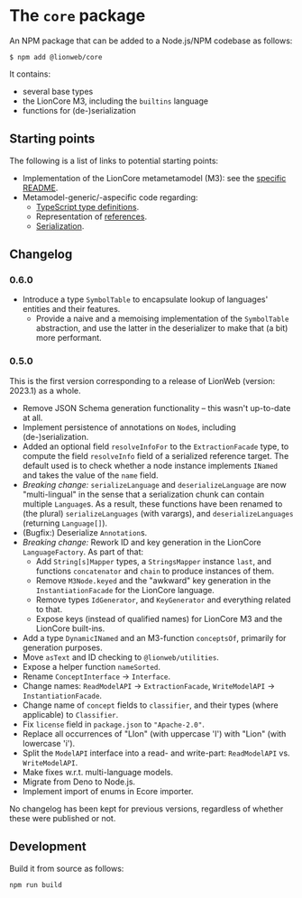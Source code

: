 # The `core` package

An NPM package that can be added to a Node.js/NPM codebase as follows:

```shell
$ npm add @lionweb/core
```
It contains:

* several base types
* the LionCore M3, including the `builtins` language
* functions for (de-)serialization


## Starting points

The following is a list of links to potential starting points:

* Implementation of the LionCore metametamodel (M3): see the [specific README](src/m3/README.md).
* Metamodel-generic/-aspecific code regarding:
  * [TypeScript type definitions](src/types.ts).
  * Representation of [references](src/references.ts).
  * [Serialization](src/serialization.ts).


## Changelog

### 0.6.0

* Introduce a type `SymbolTable` to encapsulate lookup of languages' entities and their features.
  * Provide a naive and a memoising implementation of the `SymbolTable` abstraction, and use the latter in the deserializer to make that (a bit) more performant.

### 0.5.0

This is the first version corresponding to a release of LionWeb (version: 2023.1) as a whole.

* Remove JSON Schema generation functionality – this wasn't up-to-date at all.
* Implement persistence of annotations on `Node`s, including (de-)serialization.
* Added an optional field `resolveInfoFor` to the `ExtractionFacade` type, to compute the field `resolveInfo` field of a serialized reference target.
  The default used is to check whether a node instance implements `INamed` and takes the value of the `name` field.
* _Breaking change:_ `serializeLanguage` and `deserializeLanguage` are now "multi-lingual" in the sense that a serialization chunk can contain multiple `Language`s.
  As a result, these functions have been renamed to (the plural) `serializeLanguages` (with varargs), and `deserializeLanguages` (returning `Language[]`).
* (Bugfix:) Deserialize `Annotation`s.
* _Breaking change:_ Rework ID and key generation in the LionCore `LanguageFactory`.
  As part of that:
  * Add `String[s]Mapper` types, a `StringsMapper` instance `last`, and functions `concatenator` and `chain` to produce instances of them.
  * Remove `M3Node.keyed` and the "awkward" key generation in the `InstantiationFacade` for the LionCore language.
  * Remove types `IdGenerator`, and `KeyGenerator` and everything related to that.
  * Expose keys (instead of qualified names) for LionCore M3 and the LionCore built-ins.
* Add a type `DynamicINamed` and an M3-function `conceptsOf`, primarily for generation purposes.
* Move `asText` and ID checking to `@lionweb/utilities`.
* Expose a helper function `nameSorted`.
* Rename `ConceptInterface` &rarr; `Interface`.
* Change names: `ReadModelAPI` &rarr; `ExtractionFacade`, `WriteModelAPI` &rarr; `InstantiationFacade`.
* Change name of `concept` fields to `classifier`, and their types (where applicable) to `Classifier`.
* Fix `license` field in `package.json` to `"Apache-2.0"`.
* Replace all occurrences of "LIon" (with uppercase 'I') with "Lion" (with lowercase 'i').
* Split the `ModelAPI` interface into a read- and write-part: `ReadModelAPI` vs. `WriteModelAPI`.
* Make fixes w.r.t. multi-language models.
* Migrate from Deno to Node.js.
* Implement import of enums in Ecore importer.

No changelog has been kept for previous versions, regardless of whether these were published or not.


## Development

Build it from source as follows:

```shell
npm run build
```

